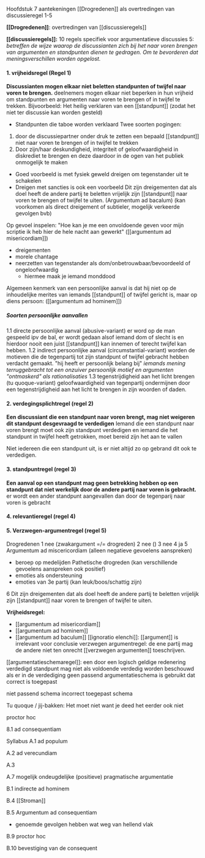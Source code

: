 Hoofdstuk 7 aantekeningen
[[Drogredenen]] als overtredingen van discussieregel 1-5

**[[Drogredenen]]**: overtredingen van [[discussieregels]]

**[[discussieregels]]:** 10 regels specifiek voor argumentatieve discussies
5: *betreffen de wijze waarop de discussianten zich bij het naar voren brengen van argumenten en standpunten dienen te gedragen. Om te bevorderen dat meningsverschillen worden opgelost.*

#### 1. vrijheidsregel (Regel 1)
**Discussianten mogen elkaar niet beletten standpunten of twijfel naar voren te brengen.**
deelnemers mogen elkaar niet beperken in hun vrijheid om standpunten en argumenten naar voren te brengen of in twijfel te trekken. 
Bijvoorbeeld: Het heilig verklaren van een [[standpunt]] (zodat het niet ter discussie kan worden gesteld) 
- Standpunten die taboe worden verklaard
Twee soorten pogingen:
1. door de discussiepartner onder druk te zetten een bepaald [[standpunt]] niet naar voren te brengen of in twijfel te trekken
2. Door zijn/haar deskundigheid, integriteit of geloofwaardigheid in diskrediet te brengen en deze daardoor in de ogen van het publiek onmogelijk te maken

- Goed voorbeeld is met fysiek geweld dreigen om tegenstander uit te schakelen
- Dreigen met sancties is ook een voorbeeld
Dit zijn dreigementen dat als doel heeft de andere  partij te beletten vrijelijk zijn [[standpunt]] naar voren te brengen of twijfel te uiten. (Argumentum ad bacalum)
(kan voorkomen als direct dreigement of subtieler, mogelijk verkeerde gevolgen bvb)

Op gevoel inspelen: "Hoe kan je me een onvoldoende geven voor mijn scriptie ik heb hier de hele nacht aan gewerkt" ([[argumentum ad misericordiam]])

- dreigementen
- morele chantage
- neerzetten van tegenstander als dom/onbetrouwbaar/bevoordeeld of ongeloofwaardig
	- hiermee maak je iemand monddood

Algemeen kenmerk van een persoonlijke aanval is dat hij niet op de inhoudelijke merites van iemands [[standpunt]] of twijfel gericht is, maar op diens persoon: ([[argumentum ad hominem]])
##### Soorten persoonlijke aanvallen
1.1 directe persoonlijke aanval (abusive-variant)
	er word op de man gespeeld ipv de bal, er wordt gedaan alsof iemand dom of slecht is en hierdoor nooit een juist [[standpunt]] kan innemen of terecht twijfel kan hebben.
1.2 indirect persoonlijke aanval (circumstantial-variant)
	worden de motieven die de tegenpartij tot zijn standpunt of twijfel gebracht hebben verdacht gemaakt. "hij heeft er persoonlijk belang bij"
	*iemands mening terruggebracht tot een onzuiver persoonlijk motief en argumenten "ontmaskerd" als rationalisaties*
1.3 tegenstrijdigheid aan het licht brengen (tu quoque-variant)
	geloofwaardigheid van tegenpartij ondermijnen door een tegenstrijdigheid aan het licht te brengen in zijn woorden of daden.
	

#### 2. verdegingsplichtregel (regel 2)
**Een discussiant die een standpunt naar voren brengt, mag niet weigeren dit standpunt desgevraagd te verdedigen**
Iemand die een standpunt naar voren brengt moet ook zijn standpunt verdedigen en iemand die het standpunt in twijfel heeft getrokken, moet bereid zijn het aan te vallen

Niet iedereen die een standpunt uit, is er niet altijd zo op gebrand dit ook te verdedigen.


#### 3. standpuntregel (regel 3)
**Een aanval op een standpunt mag geen betrekking hebben op een standpunt dat niet werkelijk door de andere partij naar voren is gebracht.**
er wordt een ander standpunt aangevallen dan door de tegenparij naar voren is gebracht


#### 4. relevantieregel (regel 4)


#### 5. Verzwegen-argumentregel (regel 5)




Drogredenen 
1 nee (zwakargument =/= drogreden)
2 nee ()
3 nee
4 ja
5 
Argumentum ad miscericordiam (alleen negatieve gevoelens aanspreken)
- beroep op medelijden
Pathetische drogreden (kan verschillende gevoelens aanspreken ook positief)
- emoties als ondersteuning
- emoties van 3e partij (kan leuk/boos/schattig zijn)

6 Dit zijn dreigementen dat als doel heeft de andere partij te beletten vrijelijk zijn [[standpunt]] naar voren te brengen of twijfel te uiten. 

**Vrijheidsregel:**
- [[argumentum ad misericordiam]]
- [[argumentum ad hominem]]
- [[argumentum ad baculum]]
[[ignoratio elenchi]]: [[argument]] is irrelevant voor conclusie
verzwegen argumentregel: de ene partij mag de andere niet ten onrecht [[verzwegen argumenten]] toeschrijven.

[[argumentatieschemaregel]]: een door een logisch geldige redenering verdedigd standpunt mag niet als voldoende verdedig worden beschouwd als er in de verdediging geen passend argumentatieschema is gebruikt dat correct is toegepast

niet passend schema
incorrect toegepast schema

Tu quoque / jij-bakken:
Het moet niet want je deed het eerder ook niet

proctor hoc

8.1
ad consequentiam

Syllabus A.1
ad populum

A.2
ad verecundiam

A.3

A.7
mogelijk ondeugdelijke (positieve) pragmatische argumentatie

B.1
indirecte ad hominem

B.4
[[Stroman]]

B.5
Argumentum ad consequentiam
+ genoemde gevolgen hebben wat weg van hellend vlak

B.9
proctor hoc

B.10
bevestiging van de consequent




